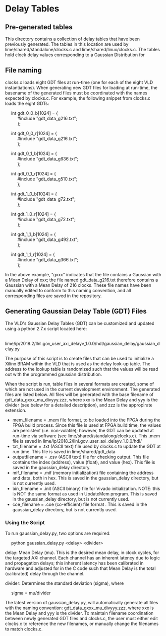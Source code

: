#  Delay Tables
## Pre-generated tables

This directory contains a collection of delay tables that have been previously generated. The tables in this location are used by lime/shared/standalone/clocks.c and lime/shared/linux/clocks.c. The tables hold clock delay values corresponding to a Gaussian Distribution for 


## File naming

clocks.c loads eight GDT files at run-time (one for each of the eight VLD instantiations). When generating new GDT files for loading at run-time, the basename of the 
generated files must be coordinated with the names expected by clocks.c. For example, the following snippet from clocks.c loads the eight GDTs: 

&nbsp;&nbsp;&nbsp;&nbsp; int gdt_0_0_b[1024] = {  
&nbsp;&nbsp;&nbsp;&nbsp; &nbsp;&nbsp;&nbsp;&nbsp; #include "gdt_data_g216.txt";  
&nbsp;&nbsp;&nbsp;&nbsp; &nbsp;&nbsp;&nbsp;&nbsp; };

&nbsp;&nbsp;&nbsp;&nbsp; int gdt_0_0_r[1024] = {  
&nbsp;&nbsp;&nbsp;&nbsp; &nbsp;&nbsp;&nbsp;&nbsp; #include "gdt_data_g216.txt";  
&nbsp;&nbsp;&nbsp;&nbsp; &nbsp;&nbsp;&nbsp;&nbsp; };

&nbsp;&nbsp;&nbsp;&nbsp; int gdt_0_1_b[1024] = {  
&nbsp;&nbsp;&nbsp;&nbsp; &nbsp;&nbsp;&nbsp;&nbsp; #include "gdt_data_g636.txt";  
&nbsp;&nbsp;&nbsp;&nbsp; &nbsp;&nbsp;&nbsp;&nbsp; };

&nbsp;&nbsp;&nbsp;&nbsp; int gdt_0_1_r[1024] = {  
&nbsp;&nbsp;&nbsp;&nbsp; &nbsp;&nbsp;&nbsp;&nbsp; #include "gdt_data_g510.txt";  
&nbsp;&nbsp;&nbsp;&nbsp; &nbsp;&nbsp;&nbsp;&nbsp; };

&nbsp;&nbsp;&nbsp;&nbsp; int gdt_1_0_b[1024] = {  
&nbsp;&nbsp;&nbsp;&nbsp; &nbsp;&nbsp;&nbsp;&nbsp; #include "gdt_data_g72.txt";  
&nbsp;&nbsp;&nbsp;&nbsp; &nbsp;&nbsp;&nbsp;&nbsp; };

&nbsp;&nbsp;&nbsp;&nbsp; int gdt_1_0_r[1024] = {  
&nbsp;&nbsp;&nbsp;&nbsp; &nbsp;&nbsp;&nbsp;&nbsp; #include "gdt_data_g72.txt";  
&nbsp;&nbsp;&nbsp;&nbsp; &nbsp;&nbsp;&nbsp;&nbsp; };

&nbsp;&nbsp;&nbsp;&nbsp; int gdt_1_1_b[1024] = {  
&nbsp;&nbsp;&nbsp;&nbsp; &nbsp;&nbsp;&nbsp;&nbsp; #include "gdt_data_g492.txt";  
&nbsp;&nbsp;&nbsp;&nbsp; &nbsp;&nbsp;&nbsp;&nbsp; };

&nbsp;&nbsp;&nbsp;&nbsp; int gdt_1_1_r[1024] = {  
&nbsp;&nbsp;&nbsp;&nbsp; &nbsp;&nbsp;&nbsp;&nbsp; #include "gdt_data_g366.txt";  
&nbsp;&nbsp;&nbsp;&nbsp; &nbsp;&nbsp;&nbsp;&nbsp; };

In the above example, "gxxx" indicates that the file contains a Gaussian with a Mean Delay of xxx; the file named gdt_data_g216.txt therefore contains a Gaussian with a Mean Delay of 216 clocks.
These file names have been manually edited to conform to this naming convention, and all corresponding files are saved in the repository.

## Generating Gaussian Delay Table (GDT) Files

The VLD's Gaussian Delay Tables (GDT) can be customized and updated using a python 2.7.x script located here:

&nbsp;&nbsp;&nbsp;&nbsp; lime/ip/2018.2/llnl.gov_user_axi_delayv_1.0.0/hdl/gaussian_delay/gaussian_delay.py

The purpose of this script is to create files that can be used to initialize a Xilinx BRAM within the VLD that is used as the delay look-up table. The address to the 
lookup table is randomized such that the values will be read out with the programmed gaussian distribution.

When the script is run, table files in several formats are created, some of which are not used in the current development environment. 
The generated files are listed below. All files will be generated with the base filename of gdt_data_gxxx_mu_divyyy.zzz, where xxx is the Mean Delay and yyy is the divider (see below for a detailed description), and zzz is the appropirate extension.

-	mem_filename   = .mem file format, to be loaded into the FPGA during the FPGA build process. Since this file is used at FPGA build time, the values are persistent (i.e. non-volatile); however, the GDT can be updated at run-time via software 
		(see lime/shared/standalong/clocks.c). This .mem file is saved in lime/ip/2018.2/llnl.gov_user_axi_delayv_1.0.0/hdl/
-	txt_filename   = .txt (ASCII text) file used by clocks.c to update the GDT at run time. This file is saved in lime/shared/gdt_data
-	outputfilename = .csv (ASCII text) file for checking output. This file contains the index (address), value (float), and value (hex). This file is saved in the gaussian_delay directory.
-	mif_filename   = .mif (memory initialization) file containing the address and data, both in hex. This is saved in the gaussian_delay directory, but is not currently used.
-	bin_filename   = .init (ASCII binary) file for Vivado initialization. NOTE: this is NOT the same format as used in UpdateMem program. This is saved in the gaussian_delay directory, but is not currently used.
-	coe_filename   = .coe (co-efficient) file format . This is saved in the gaussian_delay directory, but is not currently used.

### Using the Script

To run gaussian_delay.py, two options are required:

&nbsp;&nbsp;&nbsp;&nbsp; python gaussian_delay.py \<delay\> \<divider\>
	
delay:    Mean Delay (mu). This is the desired mean delay, in clock cycles, for the targeted AXI channel. Each channel has an inherent latency due to logic and propagation delays; this inherent
latency has been calibrated in hardware and adjusted for in the C code such that Mean Delay is the total (calibrated) delay through the channel.

divider:  Determines the standard deviation (sigma), where 

&nbsp;&nbsp;&nbsp;&nbsp; sigma = mu/divider

The latest version of gaussian_delay.py, will automatically generate all files with the naming convention:  gdt_data_gxxx_mu_divyyy.zzz, where xxx is the Mean Delay and yyy is the divider.
To maintain filename coordination between newly generated GDT files and clocks.c, the user must either edit clocks.c to reference the new filenames, or manually change the filenames to match clocks.c.
